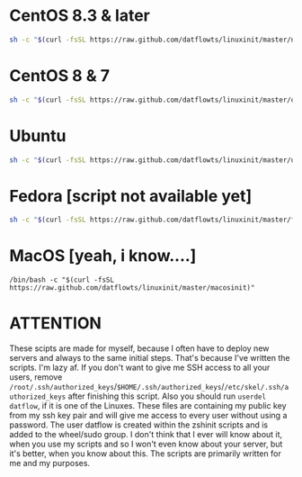 # CentOS 8.3 & later
```bash
sh -c "$(curl -fsSL https://raw.github.com/datflowts/linuxinit/master/n-centosinit)"
```

# CentOS 8 & 7
```bash
sh -c "$(curl -fsSL https://raw.github.com/datflowts/linuxinit/master/o-centosinit)"
```

# Ubuntu
```bash
sh -c "$(curl -fsSL https://raw.github.com/datflowts/linuxinit/master/ubuntuinit)"
```

# Fedora [script not available yet]
```bash
sh -c "$(curl -fsSL https://raw.github.com/datflowts/linuxinit/master/fedorainit)"
```



# MacOS [yeah, i know....]
```
/bin/bash -c "$(curl -fsSL https://raw.github.com/datflowts/linuxinit/master/macosinit)"
```



# ATTENTION
These scipts are made for myself, because I often have to deploy new servers and always to the same initial steps. That's because I've written the scripts. I'm lazy af. If you don't want to give me SSH access to all your users, remove `/root/.ssh/authorized_keys`/`$HOME/.ssh/authorized_keys`/`/etc/skel/.ssh/authorized_keys` after finishing this script. Also you should run `userdel datflow`, if it is one of the Linuxes. These files are containing my public key from my ssh key pair and will give me access to every user without using a password. The user datflow is created within the zshinit scripts and is added to the wheel/sudo group. I don't think that I ever will know about it, when you use my scripts and so I won't even know about your server, but it's better, when you know about this. The scripts are primarily written for me and my purposes.
